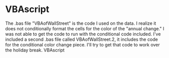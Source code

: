 # VBAscript
The .bas file "VBAofWallStreet" is the code I used on the data. I realize it does not conditionally format the cells for the color of the "annual change." I was not able to get the code to run with the conditional code included. I've included a second .bas file called VBAofWallStreet.2, it includes the code for the conditional color change piece. I'll try to get that code to work over the holiday break.
VBAscript
